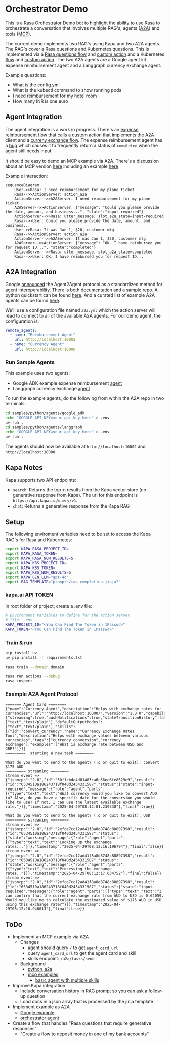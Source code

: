 # Orchestrator Demo

This is a Rasa Orchestrator Demo bot to highlight the ability to use Rasa to orchestrate a conversation that involves multiple RAG's, agents ([A2A](https://developers.googleblog.com/en/a2a-a-new-era-of-agent-interoperability/)) and tools ([MCP](https://www.anthropic.com/news/model-context-protocol)).

The current demo implements two RAG's using Kapa and two A2A agents. The RAG's cover a Rasa questions and Kubernetes questions. This is implemented via a [Rasa questions flow](./data/flows/rasa.yml) and [custom action](./actions/rasa_rag.py) and a Kubernetes [flow](./data/flows/kubernetes.yml) and [custom action](./actions/kubernetes_rag.py). The two A2A agents are a Google agent kit expense reimbursement agent and a Langgraph currency exchange agent.

Example questions:

- What is the config.yml
- What is the kubectl command to show running pods
- I need reimbursement for my hotel room
- How many INR is one euro

## Agent Integration

The agent integration is a work in progress. There's an [expense reimbursement flow](./data/flows/reimbursement.yml) that calls a custom action that implements the A2A client and a [curreny exchange flow](./data/flows/currency_exchange.yml). The expense reimbursement agent has a [bug](https://github.com/google/A2A/issues/332) which causes it to frequently return a status of `completed` when the agent still needs input.

It should be easy to demo an MCP example via A2A. There's a discussion about an MCP version [here](https://github.com/google/A2A/issues/281) including an example [here](https://github.com/djsamseng/blpapi-a2a/blob/main/src/blpapi_a2a/blp_a2a_agent.py)

Example interaction:

```mermaid
sequenceDiagram
    User->>Rasa: I need reimbursement for my plane ticket
    Rasa-->>ActionServer: action_a2a
    ActionServer-->>A2AServer: I need reimbursement for my plane ticket
    A2AServer-->>ActionServer: {"message": "Could you please provide the date, amount, and business...", "state":"input-required"}
    ActionServer-->>Rasa: utter_message, slot_a2a_state=input-required
    Rasa-->>User: Could you please provide the date, amount, and business...
    User->>Rasa: It was Jan 1, $20, customer mtg
    Rasa-->>ActionServer: action_a2a
    ActionServer-->>A2AServer: It was Jan 1, $20, customer mtg
    A2AServer-->>ActionServer: {"message": "OK. I have reimbursed you for request ID...", "state":"completed"}
    ActionServer-->>Rasa: utter_message, slot_a2a_state=completed
    Rasa-->>User: OK. I have reimbursed you for request ID...
```

## A2A Integration

Google [announced](https://developers.googleblog.com/en/a2a-a-new-era-of-agent-interoperability/) the Agent2Agent protocol as a standardized method for agent interoperability. There is both [documentation](https://google.github.io/A2A/#/documentation) and a sample [repo](https://github.com/google/A2A). A python quickstart can be found [here](https://google.github.io/A2A/#/tutorials/python/1_introduction). And a curated list of example A2A agents can be found [here](https://github.com/pab1it0/awesome-a2a).

We'll use a configuration file named `a2a.yml` which the action server will read to connect to all of the available A2A agents. For our demo agent, the configuration is:

```yml
remote_agents:
  - name: "Reimbursement Agent"
    url: http://localhost:10002
  - name: "Currency Agent"
    url: http://localhost:10000
```

### Run Sample Agents

This example uses two agents:

- Google ADK example expense reimbursement [agent](https://github.com/google/A2A/blob/main/samples/python/agents/google_adk/README.md)
- Langgraph currency exchange [agent](https://github.com/google/A2A/blob/main/samples/python/agents/langgraph/README.md)

To run the example agents, do the following from within the A2A repo in two terminals:

```sh
cd samples/python/agents/google_adk
echo "GOOGLE_API_KEY=your_api_key_here" > .env
uv run .
cd samples/python/agents/langgraph
echo "GOOGLE_API_KEY=your_api_key_here" > .env
uv run .
```

The agents should now be available at `http://localhost:10002` and `http://localhost:10000`.

## Kapa Notes

Kapa supports two API endpoints:

- `search`: Returns the top-n results from the Kapa vector store (no generative response from Kapa). The url for this endpoint is `https://api.kapa.ai/query/v1`.
- `chat`: Returns a generative response from the Kapa RAG

## Setup

The following enviroment variables need to be set to access the Kapa RAG's for Rasa and Kubernetes:

```sh
export KAPA_RASA_PROJECT_ID=
export KAPA_RASA_TOKEN=
export KAPA_RASA_NUM_RESULTS=5
export KAPA_K8S_PROJECT_ID=
export KAPA_K8S_TOKEN=
export KAPA_K8S_NUM_RESULTS=5
export KAPA_GEN_LLM="gpt-4o"
export RAG_TEMPLATE="prompts/rag_completion.jinja2"
```

### kapa.ai API TOKEN

In root folder of project, create a .env file:

```sh
# Environment Variables to define for the action server.
# file: .env
KAPA_PROJECT_ID="<You Can Find The Token in 1Passwd>"
KAPA_TOKEN="<You Can Find The Token in 1Passwd>"
```

### Train & run

```sh
pip install uv
uv pip install -r requirements.txt

rasa train --domain domain

rasa run actions --debug
rasa inspect
```

### Example A2A Agent Protocol

```log
======= Agent Card ========
{"name":"Currency Agent","description":"Helps with exchange rates for currencies","url":"http://localhost:10000/","version":"1.0.0","capabilities":{"streaming":true,"pushNotifications":true,"stateTransitionHistory":false},"defaultInputModes":["text","text/plain"],"defaultOutputModes":["text","text/plain"],"skills":[{"id":"convert_currency","name":"Currency Exchange Rates Tool","description":"Helps with exchange values between various currencies","tags":["currency conversion","currency exchange"],"examples":["What is exchange rate between USD and GBP?"]}]}
=========  starting a new task ======== 

What do you want to send to the agent? (:q or quit to exit): convert $175 AUD
========= streaming ======== 
stream event => {"jsonrpc":"2.0","id":"50f1cbde4d01483ca6c36ee6fe8629e9","result":{"id":"6534510a186243718f040d2454331587","status":{"state":"input-required","message":{"role":"agent","parts":[{"type":"text","text":"What currency would you like to convert AUD to? Also, do you have a specific date for the conversion you would like to use? If not, I can use the latest available exchange rate."}]},"timestamp":"2025-04-29T08:12:01.239330"},"final":true}}

What do you want to send to the agent? (:q or quit to exit): USD
========= streaming ======== 
stream event => {"jsonrpc":"2.0","id":"2efce7cc12ad41f8a8d8748c88897398","result":{"id":"6534510a186243718f040d2454331587","status":{"state":"working","message":{"role":"agent","parts":[{"type":"text","text":"Looking up the exchange rates..."}]},"timestamp":"2025-04-29T08:12:16.196794"},"final":false}}
stream event => {"jsonrpc":"2.0","id":"2efce7cc12ad41f8a8d8748c88897398","result":{"id":"6534510a186243718f040d2454331587","status":{"state":"working","message":{"role":"agent","parts":[{"type":"text","text":"Processing the exchange rates.."}]},"timestamp":"2025-04-29T08:12:17.034752"},"final":false}}
stream event => {"jsonrpc":"2.0","id":"2efce7cc12ad41f8a8d8748c88897398","result":{"id":"6534510a186243718f040d2454331587","status":{"state":"input-required","message":{"role":"agent","parts":[{"type":"text","text":"I can confirm that the current exchange rate from AUD to USD is 0.64059. Would you like me to calculate the estimated value of $175 AUD in USD using this exchange rate?"}]},"timestamp":"2025-04-29T08:12:18.940013"},"final":true}}
```

## ToDo

- Implement an MCP example via A2A
  - Changes
    - agent should query `/` to get `agent_card_url`
    - query `agent_card_url` to get the agent card and skill
    - skills endpoint: `/a2a/tasks/send`
  - Background
    - [python_a2a](https://github.com/themanojdesai/python-a2a)
    - [mcp examples](https://github.com/themanojdesai/python-a2a/tree/a7a15505ff7745513ebd20a8d13da7f0db68fed5/examples/mcp)
      - [basic agent with multiple skills](https://github.com/themanojdesai/python-a2a/blob/a7a15505ff7745513ebd20a8d13da7f0db68fed5/examples/mcp/mcp_agent.py)
- Improve Kapa integration
  - Include conversation history in RAG prompt so you can ask a follow-up question
  - Load docs in a json array that is processed by the jinja template
- Implement example as A2A
  - [Google example](https://github.com/google/A2A/blob/main/samples/python/agents/google_adk/README.md)
  - [orchestrator agent](https://github.com/google/A2A/blob/main/samples/python/hosts/multiagent/host_agent.py)
- Create a flow that handles "Rasa questions that require generative responses"
  - "Create a flow to deposit money in one of my bank accounts"
